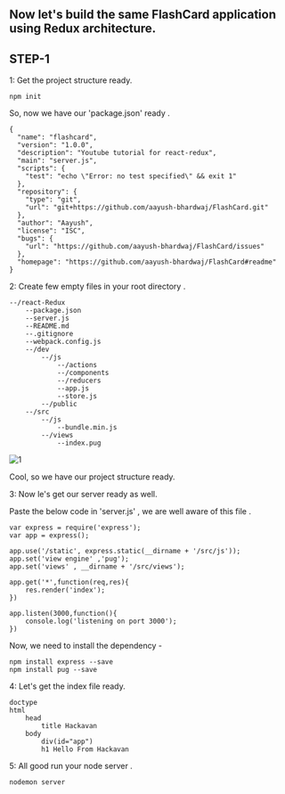## Now let's build the same FlashCard application using Redux architecture.

## STEP-1

1: Get the project structure ready.

```
npm init
```

So, now we have our 'package.json' ready .

```
{
  "name": "flashcard",
  "version": "1.0.0",
  "description": "Youtube tutorial for react-redux",
  "main": "server.js",
  "scripts": {
    "test": "echo \"Error: no test specified\" && exit 1"
  },
  "repository": {
    "type": "git",
    "url": "git+https://github.com/aayush-bhardwaj/FlashCard.git"
  },
  "author": "Aayush",
  "license": "ISC",
  "bugs": {
    "url": "https://github.com/aayush-bhardwaj/FlashCard/issues"
  },
  "homepage": "https://github.com/aayush-bhardwaj/FlashCard#readme"
}
```

2: Create few empty files in your root directory .

```
--/react-Redux
    --package.json
    --server.js
    --README.md
    --.gitignore
    --webpack.config.js
    --/dev
        --/js
            --/actions
            --/components
            --/reducers
            --app.js
            --store.js
        --/public
    --/src
        --/js
            --bundle.min.js
        --/views
            --index.pug
```
![1](https://cloud.githubusercontent.com/assets/10152651/22181774/dcb863e4-e0b8-11e6-8448-1c21c11bc8d5.png)

Cool, so we have our project structure ready.

3: Now le's get our server ready as well.

Paste the below code in 'server.js' , we are well aware of this file .

```
var express = require('express');
var app = express();

app.use('/static', express.static(__dirname + '/src/js'));
app.set('view engine' ,'pug');
app.set('views' , __dirname + '/src/views');

app.get('*',function(req,res){
    res.render('index');
})

app.listen(3000,function(){
    console.log('listening on port 3000');
})
```

Now, we need to install the dependency -

```
npm install express --save
npm install pug --save
```

4: Let's get the index file ready.

```
doctype
html
    head
        title Hackavan
    body
        div(id="app")
        h1 Hello From Hackavan
```

5: All good run your node server .

```
nodemon server
```






